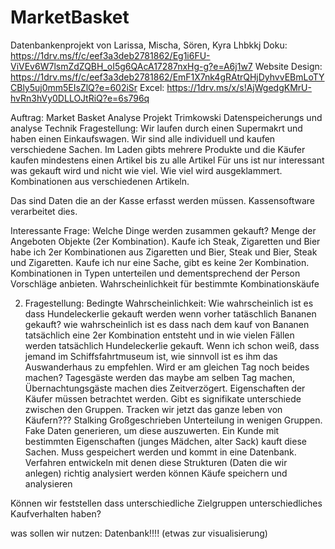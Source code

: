 # MarketBasket
Datenbankenprojekt von Larissa, Mischa, Sören, Kyra
Lhbkkj
Doku: https://1drv.ms/f/c/eef3a3deb2781862/Eg1i6FU-ViVEv6W7lsmZdZQBH_oI5g6QAcA17287nxHg-g?e=A6j1w7
Website Design: https://1drv.ms/f/c/eef3a3deb2781862/EmF1X7nk4gRAtrQHjDyhvvEBmLoTYCBly5uj0mm5EIsZlQ?e=602iSr
Excel: https://1drv.ms/x/s!AjWgedgKMrU-hvRn3hVy0DLLOJtRiQ?e=6s796q

Auftrag: 
Market Basket Analyse Projekt Trimkowski
Datenspeicherungs und analyse Technik
Fragestellung: Wir laufen durch einen Supermakrt und haben einen Einkaufswagen. 
Wir sind alle individuell und kaufen verschiedene Sachen.
Im Laden gibts mehrere Produkte und die Käufer kaufen mindestens einen Artikel bis zu alle Artikel
Für uns ist nur interessant was gekauft wird und nicht wie viel. Wie viel wird ausgeklammert.
Kombinationen aus verschiedenen Artikeln.

Das sind Daten die an der Kasse erfasst werden müssen. Kassensoftware verarbeitet dies.

Interessante Frage: Welche Dinge werden zusammen gekauft? Menge der Angeboten Objekte (2er Kombination). Kaufe ich Steak, Zigaretten und Bier habe ich 2er Kombinationen aus Zigaretten und Bier, Steak und Bier, Steak und Zigaretten. Kaufe ich nur eine Sache, gibt es keine 2er Kombination.
Kombinationen in Typen unterteilen und dementsprechend der Person Vorschläge anbieten.
Wahrscheinlichkeit für bestimmte Kombinationskäufe

2. Fragestellung: Bedingte Wahrscheinlichkeit: Wie wahrscheinlich ist es dass Hundeleckerlie gekauft werden wenn vorher tatäschlich Bananen gekauft? wie wahrscheinlich ist es dass nach dem kauf von Bananen tatsächlich eine 2er Kombination entsteht und in wie vielen Fällen werden tatsächlich Hundeleckerlie gekauft.
Wenn ich schon weiß, dass jemand im Schiffsfahrtmuseum ist, wie sinnvoll ist es ihm das Auswanderhaus zu empfehlen. Wird er am gleichen Tag noch beides machen? Tagesgäste werden das maybe am selben Tag machen, Übernachtungsgäste machen dies Zeitverzögert. Eigenschaften der Käufer müssen betrachtet werden.
Gibt es signifikate unterschiede zwischen den Gruppen. Tracken wir jetzt das ganze leben von Käufern??? Stalking Großgeschrieben
Unterteilung in wenigen Gruppen. Fake Daten generieren, um diese auszuwerten. Ein Kunde mit bestimmten Eigenschaften (junges Mädchen, alter Sack) kauft diese Sachen. Muss gespeichert werden und kommt in eine Datenbank.
Verfahren entwickeln mit denen diese Strukturen (Daten die wir anlegen) richtig analysiert werden können
Käufe speichern und analysieren

Können wir feststellen dass unterschiedliche Zielgruppen unterschiedliches Kaufverhalten haben?

was sollen wir nutzen:
Datenbank!!!!
(etwas zur visualisierung)

